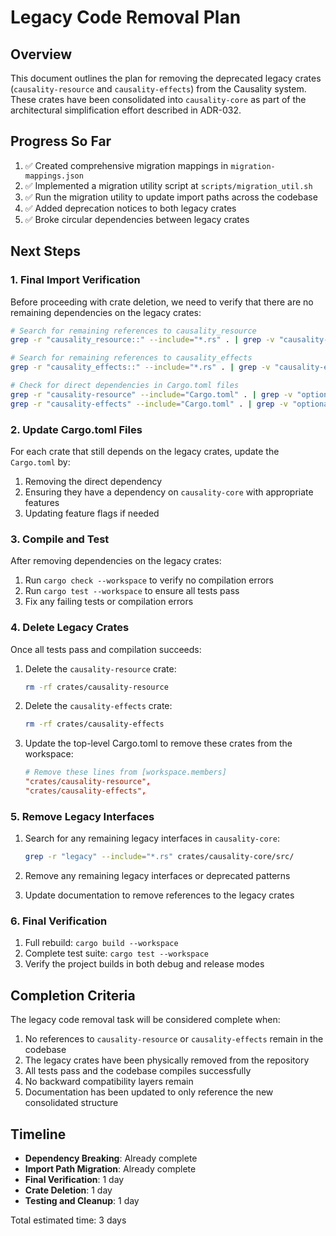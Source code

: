 # Legacy Code Removal Plan

## Overview

This document outlines the plan for removing the deprecated legacy crates (`causality-resource` and `causality-effects`) from the Causality system. These crates have been consolidated into `causality-core` as part of the architectural simplification effort described in ADR-032.

## Progress So Far

1. ✅ Created comprehensive migration mappings in `migration-mappings.json`
2. ✅ Implemented a migration utility script at `scripts/migration_util.sh`
3. ✅ Run the migration utility to update import paths across the codebase
4. ✅ Added deprecation notices to both legacy crates
5. ✅ Broke circular dependencies between legacy crates

## Next Steps

### 1. Final Import Verification

Before proceeding with crate deletion, we need to verify that there are no remaining dependencies on the legacy crates:

```bash
# Search for remaining references to causality_resource
grep -r "causality_resource::" --include="*.rs" . | grep -v "causality-resource"

# Search for remaining references to causality_effects
grep -r "causality_effects::" --include="*.rs" . | grep -v "causality-effects"

# Check for direct dependencies in Cargo.toml files
grep -r "causality-resource" --include="Cargo.toml" . | grep -v "optional" | grep -v "^#"
grep -r "causality-effects" --include="Cargo.toml" . | grep -v "optional" | grep -v "^#"
```

### 2. Update Cargo.toml Files

For each crate that still depends on the legacy crates, update the `Cargo.toml` by:

1. Removing the direct dependency
2. Ensuring they have a dependency on `causality-core` with appropriate features
3. Updating feature flags if needed

### 3. Compile and Test

After removing dependencies on the legacy crates:

1. Run `cargo check --workspace` to verify no compilation errors
2. Run `cargo test --workspace` to ensure all tests pass
3. Fix any failing tests or compilation errors

### 4. Delete Legacy Crates

Once all tests pass and compilation succeeds:

1. Delete the `causality-resource` crate:
   ```bash
   rm -rf crates/causality-resource
   ```

2. Delete the `causality-effects` crate:
   ```bash
   rm -rf crates/causality-effects
   ```

3. Update the top-level Cargo.toml to remove these crates from the workspace:
   ```toml
   # Remove these lines from [workspace.members]
   "crates/causality-resource",
   "crates/causality-effects",
   ```

### 5. Remove Legacy Interfaces

1. Search for any remaining legacy interfaces in `causality-core`:
   ```bash
   grep -r "legacy" --include="*.rs" crates/causality-core/src/
   ```

2. Remove any remaining legacy interfaces or deprecated patterns
3. Update documentation to remove references to the legacy crates

### 6. Final Verification

1. Full rebuild: `cargo build --workspace`
2. Complete test suite: `cargo test --workspace`
3. Verify the project builds in both debug and release modes

## Completion Criteria

The legacy code removal task will be considered complete when:

1. No references to `causality-resource` or `causality-effects` remain in the codebase
2. The legacy crates have been physically removed from the repository
3. All tests pass and the codebase compiles successfully
4. No backward compatibility layers remain
5. Documentation has been updated to only reference the new consolidated structure

## Timeline

- **Dependency Breaking**: Already complete
- **Import Path Migration**: Already complete
- **Final Verification**: 1 day
- **Crate Deletion**: 1 day
- **Testing and Cleanup**: 1 day

Total estimated time: 3 days 